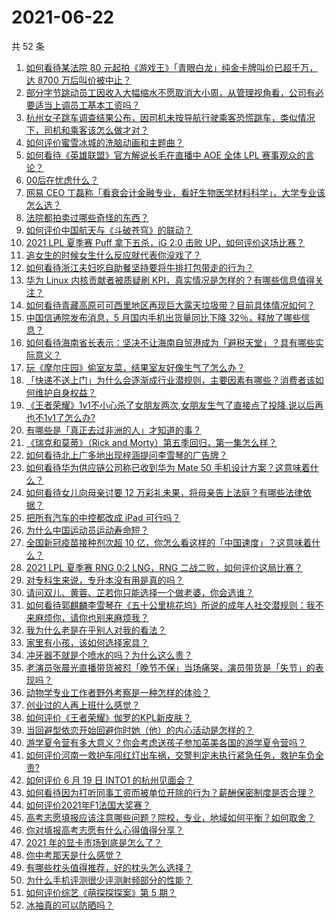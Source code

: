 # 2021-06-22

共 52 条

<!-- BEGIN -->
<!-- 最后更新时间 Tue Jun 22 2021 03:03:09 GMT+0800 (China Standard Time) -->

1. [如何看待某法院 80 元起拍《游戏王》「青眼白龙」纯金卡牌叫价已超千万，达 8700
   万后叫价被中止？](https://www.zhihu.com/question/466353604)
2. [部分字节跳动员工因收入大幅缩水不愿取消大小周，从管理视角看，公司有必要适当上调员工基本工资吗？](https://www.zhihu.com/question/465515777)
3. [杭州女子跳车调查结果公布，因司机未按导航行驶乘客恐慌跳车，类似情况下，司机和乘客该怎么做才对？](https://www.zhihu.com/question/466324039)
4. [如何评价蜜雪冰城的洗脑动画和主题曲？](https://www.zhihu.com/question/466309186)
5. [如何看待《英雄联盟》官方解说长毛在直播中 AOE 全体 LPL
   赛事观众的言论？](https://www.zhihu.com/question/466051512)
6. [00后在忧虑什么？](https://www.zhihu.com/question/393450972)
7. [网易 CEO
   丁磊称「看衰会计金融专业，看好生物医学材料科学」，大学专业该怎么选？](https://www.zhihu.com/question/466254911)
8. [法院都拍卖过哪些奇怪的东西？](https://www.zhihu.com/question/299977989)
9. [如何评价中国航天与《斗破苍穹》的联动？](https://www.zhihu.com/question/465538922)
10. [2021 LPL 夏季赛 Puff 拿下五杀，iG 2:0 击败
    UP，如何评价这场比赛？](https://www.zhihu.com/question/466382286)
11. [追女生的时候女生什么反应就代表你没戏了？](https://www.zhihu.com/question/437267039)
12. [如何看待浙江夫妇吃自助餐坚持要将牛排打包带走的行为？](https://www.zhihu.com/question/465511011)
13. [华为 Linux 内核贡献者被质疑刷
    KPI，真实情况是怎样的？有哪些信息值得关注？](https://www.zhihu.com/question/466111598)
14. [如何看待青藏高原可可西里地区再现巨大露天垃圾带？目前具体情况如何？](https://www.zhihu.com/question/466184215)
15. [中国信通院发布消息，5 月国内手机出货量同比下降
    32％，释放了哪些信息？](https://www.zhihu.com/question/465502394)
16. [如何看待海南省长表示：坚决不让海南自贸港成为「避税天堂」？具有哪些实际意义？](https://www.zhihu.com/question/466284419)
17. [玩《摩尔庄园》偷室友菜，结果室友好像生气了怎么办？](https://www.zhihu.com/question/463770388)
18. [「快递不送上门」为什么会逐渐成行业潜规则，主要因素有哪些？消费者该如何维护自身权益？](https://www.zhihu.com/question/466340505)
19. [《王者荣耀》1v1不小心杀了女朋友两次,女朋友生气了直接点了投降,说以后再也不1v1了怎么办?](https://www.zhihu.com/question/465443786)
20. [有哪些是「真正去过非洲的人」才知道的事？](https://www.zhihu.com/question/463859117)
21. [《瑞克和莫蒂》（Rick and
    Morty）第五季回归，第一集怎么样？](https://www.zhihu.com/question/466279343)
22. [如何看待北上广多地出现梓涵提问李雪琴的广告牌？](https://www.zhihu.com/question/465101848)
23. [如何看待华为供应链公司称已收到华为 Mate 50
    手机设计方案？这意味着什么？](https://www.zhihu.com/question/466148710)
24. [如何看待女儿向母亲讨要 12
    万彩礼未果，将母亲告上法庭？有哪些法律依据？](https://www.zhihu.com/question/466079009)
25. [把所有汽车的中控都改成 iPad 可行吗？](https://www.zhihu.com/question/26640735)
26. [为什么中国运动员运动寿命短？](https://www.zhihu.com/question/50191573)
27. [全国新冠疫苗接种剂次超 10
    亿，你怎么看这样的「中国速度」？这意味着什么？](https://www.zhihu.com/question/466136436)
28. [2021 LPL 夏季赛 RNG 0:2 LNG，RNG
    二战二败，如何评价这局比赛？](https://www.zhihu.com/question/466171736)
29. [对专科生来说，专升本没有用是真的吗？](https://www.zhihu.com/question/456766596)
30. [请问双儿、黄蓉、芷若你只能选择一个做老婆，你会选谁？](https://www.zhihu.com/question/466002351)
31. [如何看待郭麒麟李雪琴在《五十公里桃花坞》所说的成年人社交潜规则：我不来麻烦你，请你也别来麻烦我？](https://www.zhihu.com/question/466111211)
32. [我为什么老是在乎别人对我的看法？](https://www.zhihu.com/question/451987588)
33. [家里有小孩，该如何选择家具？](https://www.zhihu.com/question/287257063)
34. [冲牙器不就是个喷水的吗？为什么这么贵？](https://www.zhihu.com/question/385465810)
35. [老演员张晨光直播带货被怼「晚节不保」当场痛哭，演员带货是「失节」的表现吗？](https://www.zhihu.com/question/465949886)
36. [动物学专业工作者野外考察是一种怎样的体验？](https://www.zhihu.com/question/52589324)
37. [创业过的人再上班什么感觉？](https://www.zhihu.com/question/458719620)
38. [如何评价《王者荣耀》伽罗的KPL新皮肤？](https://www.zhihu.com/question/464788987)
39. [当回避型依恋开始回避你时她（他）的内心活动是怎样的？](https://www.zhihu.com/question/337217828)
40. [游学夏令营有多大意义？你会考虑送孩子参加英美各国的游学夏令营吗？](https://www.zhihu.com/question/462876869)
41. [如何评价河南一救护车闯红灯出车祸，交警判定未执行紧急任务，救护车负全责?](https://www.zhihu.com/question/465874196)
42. [如何评价 6 月 19 日 INTO1 的杭州见面会？](https://www.zhihu.com/question/466005917)
43. [如何看待因为打听同事工资而被单位开除的行为？薪酬保密制度是否合理？](https://www.zhihu.com/question/466073910)
44. [如何评价2021年F1法国大奖赛？](https://www.zhihu.com/question/463458935)
45. [高考志愿填报应该注意哪些问题？院校，专业，地域如何平衡？如何取舍？](https://www.zhihu.com/question/462670569)
46. [你对填报高考志愿有什么心得值得分享？](https://www.zhihu.com/question/19651181)
47. [2021 年的显卡市场到底是怎么了？](https://www.zhihu.com/question/465783055)
48. [你中考那天是什么感觉？](https://www.zhihu.com/question/387881309)
49. [有哪些枕头值得推荐，好的枕头怎么选择？](https://www.zhihu.com/question/27206297)
50. [为什么手机评测很少评测射频部分的性能？](https://www.zhihu.com/question/465837362)
51. [如何评价综艺《萌探探探案》第 5 期？](https://www.zhihu.com/question/465842205)
52. [冰袖真的可以防晒吗？](https://www.zhihu.com/question/324378524)

<!-- END -->

